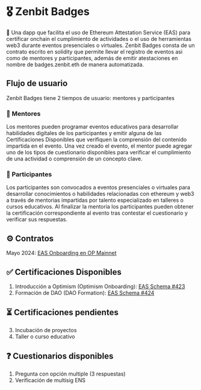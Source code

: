 # 🎖️ Zenbit Badges


🧪 Una dapp que facilita el uso de Ethereum Attestation Service (EAS) para certificar onchain el cumplimiento de actividades o el uso de herramientas web3 durante eventos presenciales o virtuales. Zenbit Badges consta de un contrato escrito en solidity que permite llevar el registro de eventos asi como de mentores y participantes, además de emitir atestaciones en nombre de badges.zenbit.eth de manera automatizada.

## Flujo de usuario
Zenbit Badges tiene 2 tiempos de usuario: mentores y participantes

### 🍎 Mentores
Los mentores pueden programar eventos educativos para desarrollar habilidades digitales de los participantes y emitir alguna de las Certificaciones Disponibles que verifiquen la comprensión del contenido impartida en el evento. Una vez creado el evento, el mentor puede agregar uno de los tipos de cuestionario disponibles para verificar el cumplimiento de una actividad o comprensión de un concepto clave.

### 🎒 Participantes
Los participantes son convocados a eventos presenciales o virtuales para desarrollar conocimientos o habilidades relacionadas con ethereum y web3 a través de mentorias impartidas por talento especializado en talleres o cursos educativos. Al finalizar la mentoria los participantes pueden obtener la certificación correspondiente al evento tras contestar el cuestionario y verificar sus respuestas. 

## ⚙️ Contratos
Mayo 2024: [EAS Onboarding en OP Mainnet](https://optimistic.etherscan.io/address/0xe383f2b3ff9024baa09b33923b8dbd0f2af98ad0#code)

## ✅ Certificaciones Disponibles

1. Introducción a Optimism (Optimism Onboarding): [EAS Schema #423](https://optimism.easscan.org/schema/view/0xe3990a5b917495816f40d1c85a5e0ec5ad3dd66e40b129edb0f0b3a381790b7b)
2. Formación de DAO (DAO Formation): [EAS Schema #424](https://optimism.easscan.org/schema/view/0xddc12d29e4863e857d1b6429f2afd4bf3d687110bbb425e730b87d5f1efcda5a)

## ⏳ Certificaciones pendientes
3. Incubación de proyectos
4. Taller o curso educativo

## ❓ Cuestionarios disponibles
1. Pregunta con opción multiple (3 respuestas)
2. Verificación de multisig  ENS
